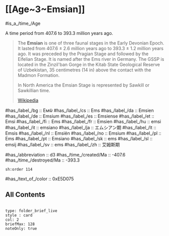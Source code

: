 # [[Age~3~Emsian]] 

#is_a_/time_/Age 

A time period from 407.6 to 393.3 million years ago. 

> The **Emsian** is one of three faunal stages in the Early Devonian Epoch. It lasted from 407.6 ± 2.6 million years ago to 393.3 ± 1.2 million years ago. It was preceded by the Pragian Stage and followed by the Eifelian Stage. It is named after the Ems river in Germany. The GSSP is located in the Zinzil'ban Gorge in the Kitab State Geological Reserve of Uzbekistan, 35 centimetres (14 in) above the contact with the Madmon Formation.
>
> In North America the Emsian Stage is represented by Sawkill or Sawkillian time.
>
> [Wikipedia](https://en.wikipedia.org/wiki/Emsian)

#has_/label_/bg  :: Емѿ
#has_/label_/cs  :: Ems
#has_/label_/da  :: Emsien
#has_/label_/de  :: Emsium
#has_/label_/es  :: Emsiense
#has_/label_/et  :: Emsi
#has_/label_/fi  :: Ems
#has_/label_/fr  :: Emsien
#has_/label_/hu  :: emsi
#has_/label_/it  :: emsiano
#has_/label_/ja  :: エムシアン期
#has_/label_/lt  :: Emsis
#has_/label_/nl  :: Emsiën
#has_/label_/no  :: Emsium
#has_/label_/pl  :: Ems
#has_/label_/pt  :: Emsiano
#has_/label_/sk  :: ems
#has_/label_/sl  :: emsij
#has_/label_/sv  :: ems
#has_/label_/zh  :: 艾姆斯期

#has_/abbreviation :: d3
#has_/time_/created/Ma :: -407.6 
#has_/time_/destroyed/Ma :: -393.3 

    sh:order 114 

#has_/text_of_/color :: 0xE5D075

## All Contents

```folderv
```

```ccard
type: folder_brief_live
style : card
col: 2
briefMax: 128
noteOnly: true
```


